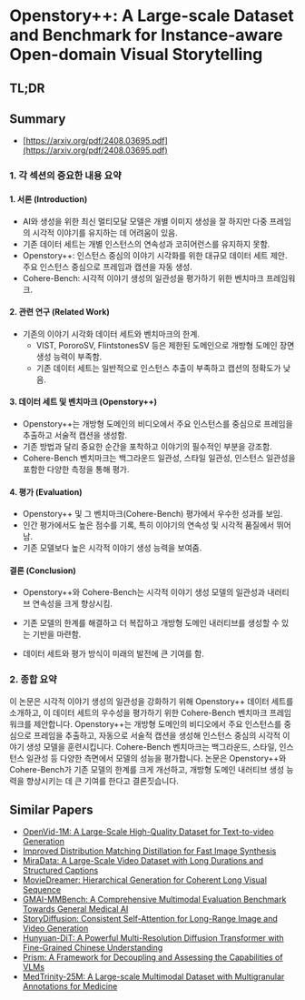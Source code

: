 # Openstory++: A Large-scale Dataset and Benchmark for Instance-aware Open-domain Visual Storytelling
## TL;DR
## Summary
- [https://arxiv.org/pdf/2408.03695.pdf](https://arxiv.org/pdf/2408.03695.pdf)

### 1. 각 섹션의 중요한 내용 요약

#### **1. 서론 (Introduction)**
- AI와 생성을 위한 최신 멀티모달 모델은 개별 이미지 생성을 잘 하지만 다중 프레임의 시각적 이야기를 유지하는 데 어려움이 있음.
- 기존 데이터 세트는 개별 인스턴스의 연속성과 코히어런스를 유지하지 못함.
- Openstory++: 인스턴스 중심의 이야기 시각화를 위한 대규모 데이터 세트 제안. 주요 인스턴스 중심으로 프레임과 캡션을 자동 생성.
- Cohere-Bench: 시각적 이야기 생성의 일관성을 평가하기 위한 벤치마크 프레임워크.

#### **2. 관련 연구 (Related Work)**
- 기존의 이야기 시각화 데이터 세트와 벤치마크의 한계.
  - VIST, PororoSV, FlintstonesSV 등은 제한된 도메인으로 개방형 도메인 장면 생성 능력이 부족함.
  - 기존 데이터 세트는 일반적으로 인스턴스 추출이 부족하고 캡션의 정확도가 낮음.

#### **3. 데이터 세트 및 벤치마크 (Openstory++)**
- Openstory++는 개방형 도메인의 비디오에서 주요 인스턴스를 중심으로 프레임을 추출하고 서술적 캡션을 생성함.
- 기존 방법과 달리 중요한 순간을 포착하고 이야기의 필수적인 부분을 강조함.
- Cohere-Bench 벤치마크는 백그라운드 일관성, 스타일 일관성, 인스턴스 일관성을 포함한 다양한 측정을 통해 평가.

#### **4. 평가 (Evaluation)**
- Openstory++ 및 그 벤치마크(Cohere-Bench) 평가에서 우수한 성과를 보임.
- 인간 평가에서도 높은 점수를 기록, 특히 이야기의 연속성 및 시각적 품질에서 뛰어남.
- 기존 모델보다 높은 시각적 이야기 생성 능력을 보여줌.

#### **결론 (Conclusion)**
- Openstory++와 Cohere-Bench는 시각적 이야기 생성 모델의 일관성과 내러티브 연속성을 크게 향상시킴.
- 기존 모델의 한계를 해결하고 더 복잡하고 개방형 도메인 내러티브를 생성할 수 있는 기반을 마련함.

- 데이터 세트와 평가 방식이 미래의 발전에 큰 기여를 함.

### 2. 종합 요약

이 논문은 시각적 이야기 생성의 일관성을 강화하기 위해 Openstory++ 데이터 세트를 소개하고, 이 데이터 세트의 우수성을 평가하기 위한 Cohere-Bench 벤치마크 프레임워크를 제안합니다. Openstory++는 개방형 도메인의 비디오에서 주요 인스턴스를 중심으로 프레임을 추출하고, 자동으로 서술적 캡션을 생성해 인스턴스 중심의 시각적 이야기 생성 모델을 훈련시킵니다. Cohere-Bench 벤치마크는 백그라운드, 스타일, 인스턴스 일관성 등 다양한 측면에서 모델의 성능을 평가합니다. 논문은 Openstory++와 Cohere-Bench가 기존 모델의 한계를 크게 개선하고, 개방형 도메인 내러티브 생성 능력을 향상시키는 데 큰 기여를 한다고 결론짓습니다.

## Similar Papers
- [OpenVid-1M: A Large-Scale High-Quality Dataset for Text-to-video Generation](2407.02371.md)
- [Improved Distribution Matching Distillation for Fast Image Synthesis](2405.14867.md)
- [MiraData: A Large-Scale Video Dataset with Long Durations and Structured Captions](2407.06358.md)
- [MovieDreamer: Hierarchical Generation for Coherent Long Visual Sequence](2407.16655.md)
- [GMAI-MMBench: A Comprehensive Multimodal Evaluation Benchmark Towards General Medical AI](2408.03361.md)
- [StoryDiffusion: Consistent Self-Attention for Long-Range Image and Video Generation](2405.01434.md)
- [Hunyuan-DiT: A Powerful Multi-Resolution Diffusion Transformer with Fine-Grained Chinese Understanding](2405.08748.md)
- [Prism: A Framework for Decoupling and Assessing the Capabilities of VLMs](2406.14544.md)
- [MedTrinity-25M: A Large-scale Multimodal Dataset with Multigranular Annotations for Medicine](2408.02900.md)
